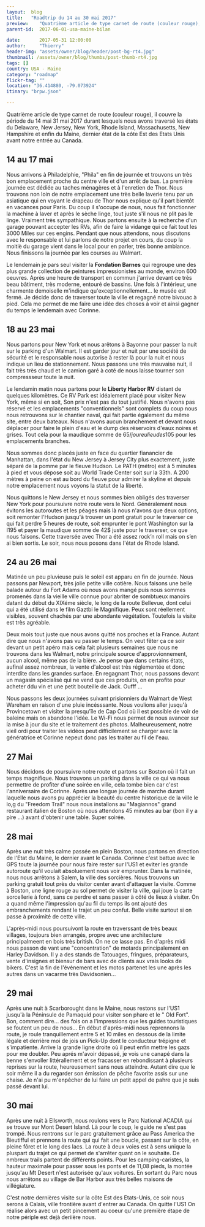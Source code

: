```yaml
---
layout:  blog
title:   "Roadtrip du 14 au 30 mai 2017"
preview:    "Quatrième article de type carnet de route (couleur rouge), il couvre la période du 14 mai 31 mai 2017 durant lesquels nous avons traversé les états du..."
parent-id:  2017-06-01-usa-maine-bilan

date:       2017-05-31 12:00:00
author:     "Thierry"
header-img: "assets/owner/blog/header/post-bg-rt4.jpg"
thumbnail: /assets/owner/blog/thumbs/post-thumb-rt4.jpg
tags: []
country: USA - Maine
category: "roadmap"
flickr-tag: ""
location: "36.414880, -79.073924"
itinary: "brpw.json"

---
```


Quatrième article de type carnet de route (couleur rouge), il couvre la période du 14 mai 31 mai 2017 durant lesquels nous avons traversé les états du Delaware, New Jersey, New York, Rhode Island, Massachusetts, New Hampshire et enfin du Maine, dernier état de la côte Est des Etats Unis avant notre entrée au Canada.


## 14 au 17 mai

Nous arrivons à Philadelphie, "Phila" en fin de journée et trouvons un très bon emplacement proche du centre ville et d'un arrêt de bus. La première journée est dédiée au taches ménagères et à l'enretien de Thor. Nous trouvons non loin de notre emplacement une très belle laverie tenu par un asiatique qui en voyant le drapeau de Thor nous explique qu'il part bientôt en vacances pour Paris. Du coup il s'occupe de nous, nous fait fonctionner la machine à laver et après le sèche linge, tout juste s'il nous ne plit pas le linge. Vraiment très sympathique. Nous partons ensuite à la recherche d'un garage pouvant accepter les RVs, afin de faire la vidange qui ce fait tout les 3000 Miles sur ces engins. Pendant que nous attendons, nous discutons avec le responsable et lui parlons de notre projet en cours, du coup la moitiè du garage vient dans le local pour en parler, très bonne ambiance. Nous finissons la journée par les courses au Walmart.

Le lendemain je pars seul visiter la **Fondation Barnes** qui regroupe une des plus grande collection de peintures impressionistes au monde, environ 600 oeuvres. Après une heure de transport en commun j'arrive devant ce très beau bâtiment, très moderne, entouré de bassins. Une fois à l'intérieur, une charmente demoiselle m'indique qu'exceptionnellement... le musée est fermé. Je décide donc de traverser toute la ville et regagné notre bivouac à pied. Cela me permet de me faire une idée des choses à voir et ainsi gagner du temps le lendemain avec Corinne.


## 18 au 23 mai

Nous partons pour New York et nous arêtons à Bayonne pour passer la nuit sur le parking d'un Walmart. Il est garder jour et nuit par une société de sécurité et le responsable nous autorise à rester là pour la nuit et nous indique un lieu de stationnement. Nous passons une très mauvaise nuit, il fait très très chaud et le camion garé à coté de nous laisse tourner son compressseur toute la nuit.

Le lendamin matin nous partons pour le **Liberty Harbor RV** distant de quelques kilomètres. Ce RV Park est idéalement placé pour visiter New York, même si en soit, Son prix n'est pas du tout justifié. Nous n'avons pas réservé et les emplacements "conventionnels" sont complets du coup nous nous retrouvons sur le chantier naval, qui fait partie également du même site, entre deux bateaux. Nous n'avons aucun branchement et devant nous déplacer pour faire le plein d'eau et le dump des réservoirs d'eaux noires et grises. Tout cela pour la maudique somme de 65$/jour eu lieu des 105$ pour les emplacements branches.

Nous sommes donc placés juste en face du quartier fianancier de Manhattan, dans l'état du New Jersey à Jersey City plus exactement, juste séparé de la pomme par le fleuve Hudson. Le PATH (métro) est à 5 minutes à pied et vous dépose soit au World Trade Center soit sur la 33th. A 200 mètres à peine on est au bord du fleuve pour admirer la skyline et depuis notre emplacement nous voyons la statut de la liberté.

Nous quittons le New Jersey et nous sommes bien obligés des traverser New York pour poursuivre notre route vers le Nord. Généralement nous évitons les autoroutes et les péages mais là nous n'avons que deux options, soit remonter l'Hudson jusqu'à trouver un pont gratuit pour le traverser ce qui fait perdre 5 heures de route, soit emprunter le pont Washington sur la I195 et payer la maudique somme de 42$ juste pour le traverser, ce que nous faisons. Cette traversée avec Thor a été assez rock’n roll mais on s’en ai bien sortis. Le soir, nous nous posons dans l'état de Rhode Island.

## 24 au 26 mai

Matinée un peu pluvieuse puis le soleil est apparu en fin de journée. Nous passons par Newport, très jolie petite ville cotière. Nous faisons une belle balade autour du Fort Adams où nous avons mangé puis nous sommes promenés dans la vieille ville connue pour abriter de sombtueux manoirs datant du début du XIXéme siècle, le long de la route Bellevue, dont celui qui a été utilisé dans le film Gaztbi le Magnifique. Peux sont réellement visibles, souvent chachés par une abondante végétation. Toutefois la visite est très agréable.

Deux mois tout juste que nous avons quitté nos proches et la France. Autant dire que nous n'avons pas vu passer le temps. On veut fêter ça ce soir devant un petit apéro mais cela fait plusieurs semaines que nous ne trouvons dans les Walmart, notre principale source d'approvionnement, aucun alcool, même pas de la bière. Je pense que dans certains états, aufinal assez nombreux, la vente d'alcool est très réglementée et donc interdite dans les grandes surface. En regagnant Thor, nous passons devant un magasin spécialisé qui ne vend que ces produits, on en profite pour acheter ddu vin et une petit bouteille de Jack. Oufff ...

Nous passons les deux journées suivant prisionniers du Walmart de West Wareham en raison d'une pluie incésssante. Nous voulions aller jusqu'à Provincetown et visiter la presqu'île de Cap Cod où il est possible de voir de baleine mais on abandone l'idée. Le Wi-Fi nous permet de nous avancer sur la mise à jour du site et le traitement des photos. Malheureusement, notre vieil ordi pour traiter les vidéos peut difficilement se charger avec la génératrice et Corinne nepeut donc pas les traiter au fil de l'eau.

## 27 Mai

Nous décidons de poursuivre notre route et partons sur Boston où il fait un temps magnifique. Nous trouvons un parking dans la ville ce qui va nous permettre de profiter d'une soirée en ville, cela tombe bien car c'est l'anniversaire de Corinne. Après une longue journée de marche durant laquelle nous avons pu apprécier la beauté du centre historique de la ville le lo,g du "Freedom Trail" nous nous installons au "Magiannos" grand restaurant italien de Boston où nous attendons 45 minutes au bar (bon il y a pire ...) avant d'obtenir une table. Super soirée.

## 28 mai

Après une nuit très calme passée en plein Boston, nous partons en direction de l'Etat du Maine, le dernier avant le Canada. Corinne c'est battue avec le GPS toute la journée pour nous faire rester sur l'US1 et eviter les grande autoroute qu'il voulait absoluement nous voir emprunter. Dans la matinée, nous nous arrêtons à Salem, la ville des sorcières. Nous trouvons un parking gratuit tout près du visitor center avant d'attaquer la visite. Comme à Boston, une ligne rouge au sol permet de visiter la ville, qui joue la carte sorcellerie à fond, sans ce perdre et sans passer à côté de lieux à visiter. On a quand même l'impression qu'au fil du temps ils ont ajouté des embranchements rendant le trajet un peu confut. Belle visite surtout si on passe à proximité de cette ville.

L'après-midi nous poursuivont la route en traverssant de très beaux villages, toujours bien arrangés, propre avec une architecture principalmeent en bois très british. On ne ce lasse pas. En d'après midi nous passon de vant une "concentration" de motards principalement en Harley Davidson. Il y a des stands de Tatouages, fringues, préparateurs, vente d'insignes et biensur de bars avec de clients aux vrais looks de bikers. C'est la fin de l'événement et les motos partenet les une après les autres dans un vacarme très Davidsonien...


## 29 mai

Après une nuit à Scarborought dans le Maine, nous restons sur l'US1 jusqu'à la Péninsule de Pamaquid pour visiter son phare et le " Old Fort". Bon, comment dire... des fois on a l'impressions que les guides touristiques se foutent un peu de nous... En début d'après-midi nous reprennons la route, je roule tranquillement entre 5 et 10 miles en dessous de la limite légale et derrière moi de jois un Pick-Up dont le conducteur trépigne et s'impatiente. Arrive la grande ligne droite où il peut enfin mettre les gazs pour me doubler. Peu aprés m'avoir dépassé, je vois une canapé dans la benne s'envoller littérallement et se fracasser en rebondissant à plusieurs reprises sur la route, heureusement sans nous atteindre. Autant dire que le soir même il a du regarder son émission de pêche favorite assis sur une chaise. Je n'ai pu m'enpêcher de lui faire un petit appel de pahre que je suis passé devant lui.

## 30 mai

Après une nuit à Ellsworth, nous roulons vers le Parc National ACADIA qui se trouve sur Mont Desert Island. Là pour le coup, le guide ne s'est pas trompé. Nous rentrons sur le parc gratuitement grâce au Pass America the Bieutifful et prennons la route qui qui fait une boucle, passant sur la côte, en pleine fôret et le long des lacs. La route à deux voies est à sens unique la pluspart du trajet ce qui permet de s'arrêter quant on le souhaite. De nmbreux trails partent de différents points. Pour les camping-caristes, la hauteur maximale pour passer sous les ponts et de 11,08 pieds, la montée jusqu'au Mt Desert n'est autorisée qu'aux voitures. En sortant du Parc nous nous arrêtons au village de Bar Harbor aux très belles maisons de villégiature.

C'est notre dernières visite sur la côte Est des Etats-Unis, ce soir nous serons à Calais, ville frontière avant d'entrer au Canada. On quitte l'US1  On réalise alors avec un petit pincement au coeur qu'une première étape de notre périple est dejà deriière nous.
